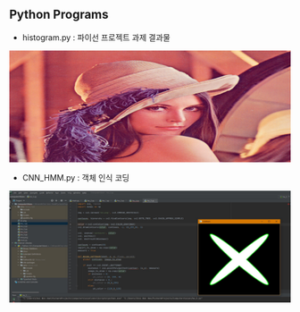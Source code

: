## Python Programs

- histogram.py : 파이선 프로젝트 과제 결과물

<p align="center">
  
<img src="./lena.png"  width="640" height="200">

- CNN_HMM.py : 객체 인식 코딩

<p align="center">

<img src="./bn.jpg"  width="640" height="200">

</p>
